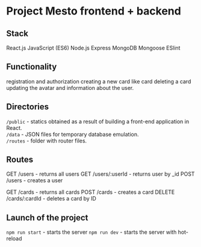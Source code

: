# Project Mesto frontend + backend


## Stack
React.js
JavaScript (ES6)
Node.js
Express
MongoDB
Mongoose
ESlint

## Functionality
registration and authorization
creating a new card
like card
deleting a card
updating the avatar and information about the user.

## Directories

`/public` - statics obtained as a result of building a front-end application in React.  
`/data` - JSON files for temporary database emulation.  
`/routes` - folder with router files.  
  
## Routes
GET /users - returns all users
GET /users/:userId - returns user by _id
POST /users - creates a user

GET /cards - returns all cards
POST /cards - creates a card
DELETE /cards/:cardId - deletes a card by ID


## Launch of the project

`npm run start` - starts the server
`npm run dev` - starts the server with hot-reload
